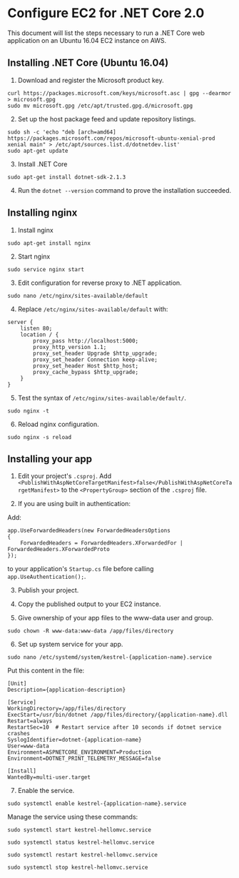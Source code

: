 Configure EC2 for .NET Core 2.0
================================
This document will list the steps necessary to run a .NET Core web application on an Ubuntu 16.04 EC2 instance on AWS.

Installing .NET Core (Ubuntu 16.04)
------------------------------------
1. Download and register the Microsoft product key.
```
curl https://packages.microsoft.com/keys/microsoft.asc | gpg --dearmor > microsoft.gpg
sudo mv microsoft.gpg /etc/apt/trusted.gpg.d/microsoft.gpg
```

2. Set up the host package feed and update repository listings.
```
sudo sh -c 'echo "deb [arch=amd64] https://packages.microsoft.com/repos/microsoft-ubuntu-xenial-prod xenial main" > /etc/apt/sources.list.d/dotnetdev.list'
sudo apt-get update
```

3. Install .NET Core
```
sudo apt-get install dotnet-sdk-2.1.3
```

4. Run the `dotnet --version` command to prove the installation succeeded.

Installing nginx
----------------
1. Install nginx
```
sudo apt-get install nginx
```

2. Start nginx
```
sudo service nginx start
```

3. Edit configuration for reverse proxy to .NET application.
```
sudo nano /etc/nginx/sites-available/default
```

4. Replace `/etc/nginx/sites-available/default` with:
```
server {
    listen 80;
    location / {
        proxy_pass http://localhost:5000;
        proxy_http_version 1.1;
        proxy_set_header Upgrade $http_upgrade;
        proxy_set_header Connection keep-alive;
        proxy_set_header Host $http_host;
        proxy_cache_bypass $http_upgrade;
    }
}
```

5. Test the syntax of `/etc/nginx/sites-available/default/`.
```
sudo nginx -t
```

6. Reload nginx configuration.
```
sudo nginx -s reload
```

Installing your app
-------------------

1. Edit your project's `.csproj`.
Add `<PublishWithAspNetCoreTargetManifest>false</PublishWithAspNetCoreTargetManifest>` to the `<PropertyGroup>` section of the `.csproj` file.

2. If you are using built in authentication:

Add: 
```
app.UseForwardedHeaders(new ForwardedHeadersOptions
{
    ForwardedHeaders = ForwardedHeaders.XForwardedFor | ForwardedHeaders.XForwardedProto
});
```
to your application's `Startup.cs` file before calling `app.UseAuthentication();`.

3. Publish your project.

4. Copy the published output to your EC2 instance.

5. Give ownership of your app files to the www-data user and group.
```
sudo chown -R www-data:www-data /app/files/directory
```
6. Set up system service for your app.
```
sudo nano /etc/systemd/system/kestrel-{application-name}.service
```

Put this content in the file:
```
[Unit]
Description={application-description}

[Service]
WorkingDirectory=/app/files/directory
ExecStart=/usr/bin/dotnet /app/files/directory/{application-name}.dll
Restart=always
RestartSec=10  # Restart service after 10 seconds if dotnet service crashes
SyslogIdentifier=dotnet-{application-name}
User=www-data
Environment=ASPNETCORE_ENVIRONMENT=Production
Environment=DOTNET_PRINT_TELEMETRY_MESSAGE=false

[Install]
WantedBy=multi-user.target
```

7. Enable the service.
```
sudo systemctl enable kestrel-{application-name}.service
```

Manage the service using these commands:
```
sudo systemctl start kestrel-hellomvc.service

sudo systemctl status kestrel-hellomvc.service

sudo systemctl restart kestrel-hellomvc.service

sudo systemctl stop kestrel-hellomvc.service
```

